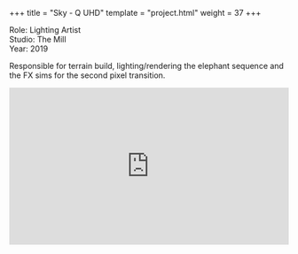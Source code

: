 +++
title = "Sky - Q UHD"
template = "project.html"
weight = 37
+++

Role: Lighting Artist  
Studio: The Mill  
Year: 2019  

Responsible for terrain build, lighting/rendering the elephant sequence and the FX sims for the second pixel transition.

<div style="padding:56.25% 0 0 0;position:relative;"><iframe src="https://player.vimeo.com/video/1058767624?badge=0&amp;autopause=0&amp;player_id=0&amp;app_id=58479" frameborder="0" allow="autoplay; fullscreen; picture-in-picture; clipboard-write; encrypted-media" style="position:absolute;top:0;left:0;width:100%;height:100%;" title="sky_q_ultra_hd"></iframe></div><script src="https://player.vimeo.com/api/player.js"></script>
